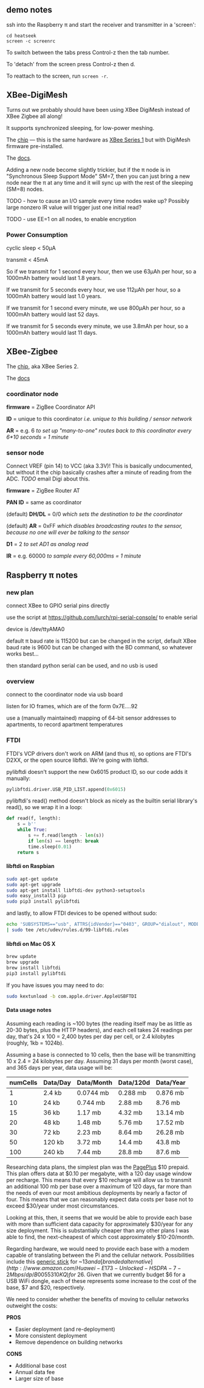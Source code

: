 ## demo notes

ssh into the Raspberry π and start the receiver and transmitter in a 'screen':

    cd heatseek
    screen -c screenrc
    
To switch between the tabs press Control-z then the tab number.

To 'detach' from the screen press Control-z then d.

To reattach to the screen, run `screen -r`.


## XBee-DigiMesh

Turns out we probably should have been using XBee DigiMesh instead of XBee Zigbee all along!

It supports synchronized sleeping, for low-power meshing.

The [chip](http://www.digikey.com/product-detail/en/XB24-DMPIT-250/602-1338-ND/3482610) — this is the same hardware as [XBee Series 1](http://www.digikey.com/product-detail/en/XB24-API-001/602-1273-ND/3482588) but with DigiMesh firmware pre-installed.

The [docs](http://ftp1.digi.com/support/documentation/90000991_L.pdf).

Adding a new node become slightly trickier, but if the π node is in "Synchronous Sleep Support Mode" SM=7, then you can just bring a new node near the π at any time and it will sync up with the rest of the sleeping (SM=8) nodes.

TODO - how to cause an I/O sample every time nodes wake up? Possibly large nonzero IR value will trigger just one initial read?

TODO - use EE=1 on all nodes, to enable encryption

### Power Consumption

cyclic sleep < 50µA

transmit < 45mA

So if we transmit for 1 second every hour, then we use 63µAh per hour, so a 1000mAh battery would last 1.8 years.

If we transmit for 5 seconds every hour, we use 112µAh per hour, so a 1000mAh battery would last 1.0 years.

If we transmit for 1 second every minute, we use 800µAh per hour, so a 1000mAh battery would last 52 days.

If we transmit for 5 seconds every minute, we use 3.8mAh per hour, so a 1000mAh battery would last 11 days.


## XBee-Zigbee

The [chip](http://www.digikey.com/product-detail/en/XB24-Z7PIT-004/602-1275-ND/3482624), aka XBee Series 2.

The [docs](http://ftp1.digi.com/support/documentation/90000976_S.pdf)

### coordinator node

**firmware** = ZigBee Coordinator API

**ID** = unique to this coordinator _i.e. unique to this building / sensor network_

**AR** = e.g. 6 _to set up "many-to-one" routes back to this coordinator every 6*10 seconds = 1 minute_


### sensor node

Connect VREF (pin 14) to VCC (aka 3.3V)! This is basically undocumented, but without it the chip basically crashes after a minute of reading from the ADC. _TODO_ email Digi about this.

**firmware** = ZigBee Router AT

**PAN ID** = same as coordinator

(default) **DH/DL** = 0/0 _which sets the destination to be the coordinator_

(default) **AR** = 0xFF _which disables broadcasting routes to the sensor, because no one will ever be talking to the sensor_

**D1** = 2 _to set AD1 as analog read_

**IR** = e.g. 60000 _to sample every 60,000ms = 1 minute_


## Raspberry π notes

### new plan

connect XBee to GPIO serial pins directly

use the script at https://github.com/lurch/rpi-serial-console/ to enable serial

device is /dev/ttyAMA0

default π baud rate is 115200 but can be changed in the script, default XBee baud rate is 9600 but can be changed with the BD command, so whatever works best...

then standard python serial can be used, and no usb is used


### overview

connect to the coordinator node via usb board

listen for IO frames, which are of the form 0x7E....92

use a (manually maintained) mapping of 64-bit sensor addresses to apartments, to record apartment temperatures

### FTDI

FTDI's VCP drivers don't work on ARM (and thus π), so options are FTDI's D2XX, or the open source libftdi. We're going with libftdi.

pylibftdi doesn't support the new 0x6015 product ID, so our code adds it manually:

```python
pylibftdi.driver.USB_PID_LIST.append(0x6015)
```

pylibftdi's read() method doesn't block as nicely as the builtin serial library's read(), so we wrap it in a loop:

```python
def read(f, length):
    s = b''
    while True:
        s += f.read(length - len(s))
        if len(s) == length: break
        time.sleep(0.01)
    return s
```

    
#### libftdi on Raspbian

```bash
sudo apt-get update
sudo apt-get upgrade
sudo apt-get install libftdi-dev python3-setuptools
sudo easy_install3 pip
sudo pip3 install pylibftdi
```

and lastly, to allow FTDI devices to be opened without sudo:

```bash
echo 'SUBSYSTEMS=="usb", ATTRS{idVendor}=="0403", GROUP="dialout", MODE="0660"' \
| sudo tee /etc/udev/rules.d/99-libftdi.rules
```

#### libftdi on Mac OS X

```bash
brew update
brew upgrade
brew install libftdi
pip3 install pylibftdi
```

 If you have issues you may need to do:

```bash
sudo kextunload -b com.apple.driver.AppleUSBFTDI
```

#### Data usage notes

Assuming each reading is ~100 bytes (the reading itself may be as little as 20-30 bytes, plus the HTTP headers), and each cell takes 24 readings per day, that's 24 x 100 = 2,400 bytes per day per cell, or 2.4 kilobytes (roughly, 1kb = 1024b).

Assuming a base is connected to 10 cells, then the base will be transmitting 10 x 2.4 = 24 kilobytes per day.
Assuming 31 days per month (worst case), and 365 days per year, data usage will be:

|numCells|Data/Day|Data/Month|Data/120d|Data/Year|
|--------|--------|----------|---------|---------|
|1       |2.4 kb  |0.0744 mb |0.288 mb |0.876 mb |
|10      |24 kb   |0.744 mb  |2.88 mb  |8.76 mb  |
|15      |36 kb   |1.17 mb   |4.32 mb  |13.14 mb |
|20      |48 kb   |1.48 mb   |5.76 mb  |17.52 mb |
|30      |72 kb   |2.23 mb   |8.64 mb  |26.28 mb |
|50      |120 kb  |3.72 mb   |14.4 mb  |43.8 mb  |
|100     |240 kb  |7.44 mb   |28.8 mb  |87.6 mb  |

Researching data plans, the simplest plan was the [PagePlus](https://www.pagepluscellular.com/plans/10-standard-pin/) $10 prepaid. This plan offers data at $0.10 per megabyte, with a 120 day usage window per recharge. This means that every $10 recharge will allow us to transmit an additional 100 mb per base over a maximum of 120 days, far more than the needs of even our most ambitious deployments by nearly a factor of four. This means that we can reasonably expect data costs per base not to exceed $30/year under most circumstances.

Looking at this, then, it seems that we would be able to provide each base with more than sufficient data capacity for approximately $30/year for any size deployment. This is substantially cheaper than any other plans I was able to find, the next-cheapest of which cost approximately $10-20/month.

Regarding hardware, we would need to provide each base with a modem capable of translating between the Pi and the cellular network. Possibilities include this [generic stick](http://www.amazon.com/Generic-Wireless-7-2Mbps-Dongle-Function/dp/B00MHAKIJY/ref=sr_1_10?ie=UTF8&qid=1410451158&sr=8-10&keywords=usb+modem+wireless) for ~$13 and a [branded alternative](http://www.amazon.com/Huawei-E173-Unlocked-HSDPA-7-2Mbps/dp/B0055310KQ) for ~$26. Given that we currently budget $6 for a USB WiFi dongle, each of these represents some increase to the cost of the base, $7 and $20, respectively.

We need to consider whether the benefits of moving to cellular networks outweight the costs:

**PROS**
- Easier deployment (and re-deployment)
- More consistent deployment
- Remove dependence on building networks

**CONS**
- Additional base cost
- Annual data fee
- Larger size of base